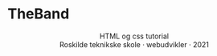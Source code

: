 # TheBand

<div align="center">
  <p>
   HTML og css tutorial<br> Roskilde teknikske skole · webudvikler · 2021
  </p>
</div>
